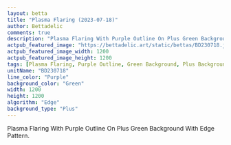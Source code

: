 ```yaml
---
layout: betta
title: "Plasma Flaring (2023-07-18)"
author: Bettadelic
comments: true
description: "Plasma Flaring With Purple Outline On Plus Green Background With Edge Pattern."
actpub_featured_image: "https://bettadelic.art/static/bettas/BD230718.jpg"
actpub_featured_image_width: 1200
actpub_featured_image_height: 1200
tags: [Plasma Flaring, Purple Outline, Green Background, Plus Background Pattern, Edge Pattern, July 2023]
unitName: "BD230718"
line_color: "Purple"
background_color: "Green"
width: 1200
height: 1200
algorithm: "Edge"
background_type: "Plus"
---
```


Plasma Flaring With Purple Outline On Plus Green Background With Edge Pattern.
